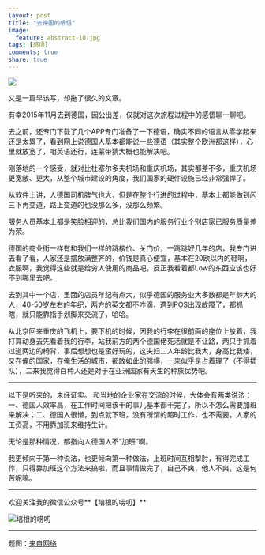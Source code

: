 ```yaml
---
layout: post
title: "去德国的感悟"
image:
  feature: abstract-10.jpg
tags: [感悟]
comments: true
share: true
---
```


![](http://pic.yupoo.com/peigen123_v/FlGBf3Ms/Ef3gz.jpg)

又是一篇早该写，却拖了很久的文章。

有幸2015年11月去到德国，因公出差，仅就对这次旅程过程中的感悟聊一聊吧。

去之前，还专门下载了几个APP专门准备了一下德语，确实不同的语言从零学起来还是太累了，看到网上说德国人基本都能说一些德语（其实整个欧洲都这样），心里就放宽了，咱英语还行，连蒙带猜大概也能解决吧。

刚落地的一个感受，就对比杜塞尔多夫机场和重庆机场，其实都差不多，重庆机场更宽敞、更大，从整个城市建设的角度，我们国家的硬件设施已经非常强悍了。

从软件上讲，人德国司机脾气也大，但是在整个行进的过程中，基本上都能做到闪三下再变道，路上变道的也没那么多，没那么频繁。

服务人员基本上都是笑脸相迎的，总比我们国内的服务行业个别店家已服务质量差为荣。

德国的商业街一样有和我们一样的跳楼价、关门价，一跳跳好几年的店，我专门进去看了看，人家还是摆放满整齐的，价钱是真心便宜，基本在20欧以内的鞋啊，衣服啊，我觉得这些就是给穷人使用的商品吧，反正我看着都Low的东西应该也好不到哪里去吧。

去到其中一个店，里面的店员年纪有点大，似乎德国的服务业大多数都是年龄大的人，40-50岁左右的年纪，两方的英文都不咋滴，遇到POS出现故障了，都抓瞎，就只能靠指手划脚来交流了，哈哈。

从北京回来重庆的飞机上，要下机的时候，因我的行李在很前面的座位上放着，我打算动身去先看着我的行李，站我前方的两个德国佬死活就是不让路，两只手抓着过道两边的椅背，事后想想也是蛮好玩的，这夫妇二人年龄比我大，身高比我矮，又在俺的国家，在俺生活的城市，都敢如此的强横，一来似乎是占着理了（不得插队），二来我觉得白种人还是对于在亚洲国家有天生的种族优势吧。

---
以下是听来的，未经证实。
和当地的企业家在交流的时候，大体会有两类说法：一、德国人效率高，在工作时间把该干的事儿基本都干完了，所以不怎么需要加班来解决；二、德国人很懒，到点就下班，没有所谓的超时工作，也不需要，人家的工资高，不用靠加班来维持生计。

无论是那种情况，都指向人德国人不“加班”啊。

我更倾向于第一种说法，也更倾向第一种做法，上班时间互相掣肘，有得完成工作，只得靠加班这个方法来搞啦，而且事情做完了，自己不爽，他人不爽，这是何苦呢嘛。







---
欢迎关注我的微信公众号**【培根的唠叨】**

![培根的唠叨](http://pic.yupoo.com/peigen123_v/FlH0GKmz/12EiFV.jpg)

---
题图：[来自网络](http://www.yododo.com/group/t/012495C90DBB4896FF8080812492805B?pager.offset=0)
